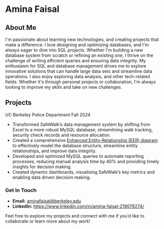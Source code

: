 # Amina Faisal

## About Me 
I'm passionate about learning new technologies, and creating projects that make a difference. I love designing and optimizing databases, and I'm always eager to dive into SQL projects. Whether I'm building a new database system from scratch or refining an existing one, I thrive on the challenge of writing efficient queries and ensuring data integrity. My enthusiasm for SQL and database management drives me to explore innovative solutions that can handle large data sets and streamline data operations. I also enjoy exploring data analysis, and other tech-related fields. Whether it's through personal projects or collaboration, I'm always looking to improve my skills and take on new challenges.

## Projects
UC Berkeley Police Department Fall 2024
- Transformed SafeWalk’s data management system by shifting from Excel to a more robust MySQL database, streamlining
walk tracking, security check records and resource allocation.
- Created a comprehensive <a href="https://app.diagrams.net/#G1EyMGKbS_j85kPyIBEMT0kpZLHxT3anEP#%7B%22pageId%22%3A%22R2lEEEUBdFMjLlhIrx00%22%7D">Enhanced Entity-Relationship (EER) diagram</a> to effectively model the database structure, streamline entity relationships, and improve data integrity.
- Developed and optimized MySQL queries to automate reporting processes, reducing manual analysis time by 40% and
providing timely insights for decision making.
- Created dynamic dashboards, visualising SafeWalk’s key metrics and enabling data driven decision making.




### Get In Touch
- **Email:** aminafaisal@berkeley.edu
- **LinkedIn:** https://www.linkedin.com/in/amina-faisal-219079274/

Feel free to explore my projects and connect with me if you’d like to collaborate or learn more about my work!
